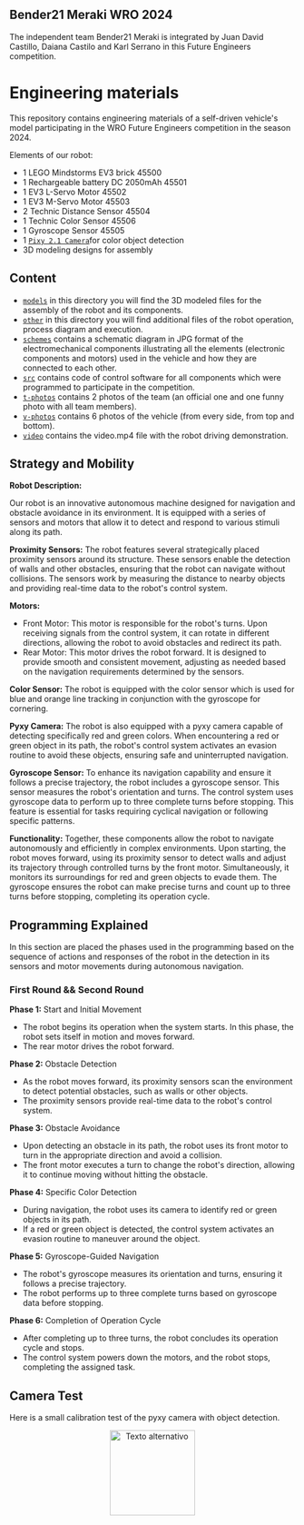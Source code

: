## Bender21 Meraki WRO 2024
The independent team Bender21 Meraki is integrated by Juan David Castillo, Daiana Castilo and Karl Serrano in this Future Engineers competition.

Engineering materials
====

This repository contains engineering materials of a self-driven vehicle's model participating in the WRO Future Engineers competition in the season 2024.

Elements of our robot:
* 1 LEGO Mindstorms EV3 brick 45500
* 1 Rechargeable battery DC 2050mAh 45501
* 1 EV3 L-Servo Motor 45502
* 1 EV3 M-Servo Motor 45503
* 2 Technic Distance Sensor 45504
* 1 Technic Color Sensor 45506
* 1 Gyroscope Sensor 45505
* 1 [`Pixy 2.1 Camera`](https://pixycam.com/)for color object detection
* 3D modeling designs for assembly

## Content

* [`models`](https://github.com/csvprobotica/Bender21Meraki/tree/main/models) in this directory you will find the 3D modeled files for the assembly of the robot and its components.
* [`other`](https://github.com/csvprobotica/Bender21Meraki/blob/main/other/Flowchart.png) in this directory you will find additional files of the robot operation, process diagram and execution.
* [`schemes`](https://github.com/csvprobotica/Bender21Meraki/tree/main/schemes) contains a schematic diagram in JPG format of the electromechanical components illustrating all the elements (electronic components and motors) used in the vehicle and how they are connected to each other.
* [`src`](https://github.com/csvprobotica/Bender21Meraki/tree/main/src) contains code of control software for all components which were programmed to participate in the competition.
* [`t-photos`](https://github.com/csvprobotica/Bender21Meraki/tree/main/t-photos) contains 2 photos of the team (an official one and one funny photo with all team members).
* [`v-photos`](https://github.com/csvprobotica/Bender21Meraki/tree/main/v-photos) contains 6 photos of the vehicle (from every side, from top and bottom).
* [`video`](https://github.com/csvprobotica/Bender21Meraki/tree/main/video) contains the video.mp4 file with the robot driving demonstration.

## Strategy and Mobility

**Robot Description:**

Our robot is an innovative autonomous machine designed for navigation and obstacle avoidance in its environment. It is equipped with a series of sensors and motors that allow it to detect and respond to various stimuli along its path.

**Proximity Sensors:**
The robot features several strategically placed proximity sensors around its structure. These sensors enable the detection of walls and other obstacles, ensuring that the robot can navigate without collisions. The sensors work by measuring the distance to nearby objects and providing real-time data to the robot's control system.

**Motors:**
* Front Motor: This motor is responsible for the robot's turns. Upon receiving signals from the control system, it can rotate in different directions, allowing the robot to avoid obstacles and redirect its path.
* Rear Motor: This motor drives the robot forward. It is designed to provide smooth and consistent movement, adjusting as needed based on the navigation requirements determined by the sensors.

**Color Sensor:**
The robot is equipped with the color sensor which is used for blue and orange line tracking in conjunction with the gyroscope for cornering.

**Pyxy Camera:**
The robot is also equipped with a pyxy camera capable of detecting specifically red and green colors. When encountering a red or green object in its path, the robot's control system activates an evasion routine to avoid these objects, ensuring safe and uninterrupted navigation.

**Gyroscope Sensor:**
To enhance its navigation capability and ensure it follows a precise trajectory, the robot includes a gyroscope sensor. This sensor measures the robot's orientation and turns. The control system uses gyroscope data to perform up to three complete turns before stopping. This feature is essential for tasks requiring cyclical navigation or following specific patterns.

**Functionality:**
Together, these components allow the robot to navigate autonomously and efficiently in complex environments. Upon starting, the robot moves forward, using its proximity sensor to detect walls and adjust its trajectory through controlled turns by the front motor. Simultaneously, it monitors its surroundings for red and green objects to evade them. The gyroscope ensures the robot can make precise turns and count up to three turns before stopping, completing its operation cycle.

## Programming Explained
In this section are placed the phases used in the programming based on the sequence of actions and responses of the robot in the detection in its sensors and motor movements during autonomous navigation.

### First Round && Second Round

**Phase 1:** Start and Initial Movement
- The robot begins its operation when the system starts. In this phase, the robot sets itself in motion and moves forward.
- The rear motor drives the robot forward.

**Phase 2:** Obstacle Detection
- As the robot moves forward, its proximity sensors scan the environment to detect potential obstacles, such as walls or other objects.
- The proximity sensors provide real-time data to the robot's control system.

**Phase 3:** Obstacle Avoidance
- Upon detecting an obstacle in its path, the robot uses its front motor to turn in the appropriate direction and avoid a collision.
- The front motor executes a turn to change the robot's direction, allowing it to continue moving without hitting the obstacle.

**Phase 4:** Specific Color Detection
- During navigation, the robot uses its camera to identify red or green objects in its path.
- If a red or green object is detected, the control system activates an evasion routine to maneuver around the object.

**Phase 5:** Gyroscope-Guided Navigation
- The robot's gyroscope measures its orientation and turns, ensuring it follows a precise trajectory.
- The robot performs up to three complete turns based on gyroscope data before stopping.

**Phase 6:** Completion of Operation Cycle
- After completing up to three turns, the robot concludes its operation cycle and stops.
- The control system powers down the motors, and the robot stops, completing the assigned task.

## Camera Test
Here is a small calibration test of the pyxy camera with object detection.

<div style="text-align: center;">
  <img src="https://github.com/csvprobotica/Bender21Meraki/blob/main/other/Test_Pyxy_Camara.gif" alt="Texto alternativo" width="150"/>
</div>

